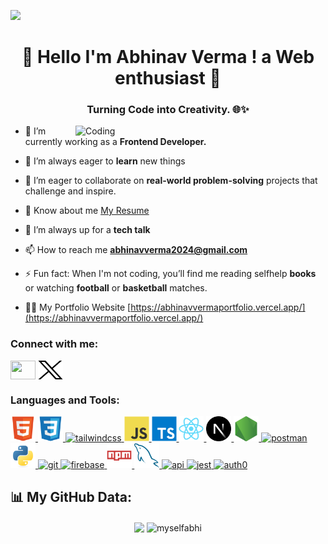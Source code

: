 [![](https://repository-images.githubusercontent.com/588181932/e36ec678-7984-4cdd-8e4c-a3932772ff8e)](https://abhinavvermaportfolio.netlify.app/)
<h1 align="center"> 👋 Hello I'm Abhinav Verma ! a Web enthusiast 🚀</h1>
<h3 align="center">Turning Code into Creativity. 🌐✨</h3>
<img align="right" alt="Coding" width="400" src="https://preview.redd.it/05uhd2ihjs671.gif?width=1920&auto=webp&s=2cfe2e79dafaccd849f4d2b7f2622ea565c748af">


- 🔭 I’m currently working as a **Frontend Developer.**

- 🌱 I’m always eager to **learn** new things

- 👯 I’m eager to collaborate on **real-world problem-solving** projects that challenge and inspire.

- 📄 Know about me [My Resume](https://drive.google.com/file/d/1y_PGd8spY9CrAsK0mu8VpTHk1SR_ttDS/view?usp=sharing)

- 💬 I’m always up for a **tech talk**

- 📫 How to reach me **abhinavverma2024@gmail.com**

- ⚡ Fun fact: When I'm not coding, you’ll find me reading selfhelp **books** or watching **football** or **basketball** matches.

- 👨‍💻 My Portfolio Website [https://abhinavvermaportfolio.vercel.app/](https://abhinavvermaportfolio.vercel.app/)

<h3 align="left">Connect with me:</h3>
<p align="left">
<a href="https://www.linkedin.com/in/abhinav-verma-2b2303203/" target="blank"><img align="center" src="https://raw.githubusercontent.com/rahuldkjain/github-profile-readme-generator/master/src/images/icons/Social/linked-in-alt.svg" alt="" height="30" width="40" /></a>
<a href="https://twitter.com/_myselfabhi" target="blank"><img align="center" src="https://github.com/devicons/devicon/blob/master/icons/twitter/twitter-original.svg" alt="" height="30" width="40" /></a>
</p>

<h3 align="left">Languages and Tools:</h3>
<p align="left">
  <a href="https://developer.mozilla.org/en-US/docs/Web/HTML" target="_blank" rel="noreferrer"> <img src="https://raw.githubusercontent.com/devicons/devicon/master/icons/html5/html5-original.svg" alt="html5" width="40" height="40"/> </a> 
  <a href="https://developer.mozilla.org/en-US/docs/Web/CSS" target="_blank" rel="noreferrer"> <img src="https://raw.githubusercontent.com/devicons/devicon/master/icons/css3/css3-original.svg" alt="css3" width="40" height="40"/> </a> 
  <a href="https://tailwindcss.com/" target="_blank" rel="noreferrer"> <img src="https://www.vectorlogo.zone/logos/tailwindcss/tailwindcss-icon.svg" alt="tailwindcss" width="40" height="40"/> </a>
  <a href="https://developer.mozilla.org/en-US/docs/Web/JavaScript" target="_blank" rel="noreferrer"> <img src="https://raw.githubusercontent.com/devicons/devicon/master/icons/javascript/javascript-original.svg" alt="javascript" width="40" height="40"/> </a> 
  <a href="https://www.typescriptlang.org/" target="_blank" rel="noreferrer"> <img src="https://raw.githubusercontent.com/devicons/devicon/master/icons/typescript/typescript-original.svg" alt="typescript" width="40" height="40"/> </a> 
  <a href="https://reactjs.org/" target="_blank" rel="noreferrer"> <img src="https://raw.githubusercontent.com/devicons/devicon/master/icons/react/react-original.svg" alt="react" width="40" height="40"/> </a> 
  <a href="https://nextjs.org/" target="_blank" rel="noreferrer"> <img src="https://raw.githubusercontent.com/devicons/devicon/master/icons/nextjs/nextjs-original.svg" alt="nextjs" width="40" height="40"/> </a> 
  <a href="https://nodejs.org/" target="_blank" rel="noreferrer"> <img src="https://raw.githubusercontent.com/devicons/devicon/master/icons/nodejs/nodejs-original.svg" alt="nodejs" width="40" height="40"/> </a> 
  <a href="https://www.postman.com/" target="_blank" rel="noreferrer"> <img src="https://www.vectorlogo.zone/logos/getpostman/getpostman-icon.svg" alt="postman" width="40" height="40"/> </a> 
  <a href="https://www.python.org/" target="_blank" rel="noreferrer"> <img src="https://raw.githubusercontent.com/devicons/devicon/master/icons/python/python-original.svg" alt="python" width="40" height="40"/> </a> 
  <a href="https://git-scm.com/" target="_blank" rel="noreferrer"> <img src="https://www.vectorlogo.zone/logos/git-scm/git-scm-icon.svg" alt="git" width="40" height="40"/> </a> 
  <a href="https://firebase.google.com/" target="_blank" rel="noreferrer"> <img src="https://www.vectorlogo.zone/logos/firebase/firebase-icon.svg" alt="firebase" width="40" height="40"/> </a> 
  <a href="https://www.npmjs.com/" target="_blank" rel="noreferrer"> <img src="https://raw.githubusercontent.com/devicons/devicon/master/icons/npm/npm-original-wordmark.svg" alt="npm" width="40" height="40"/> </a> 
  <a href="https://www.mysql.com/" target="_blank" rel="noreferrer"> <img src="https://raw.githubusercontent.com/devicons/devicon/master/icons/mysql/mysql-original.svg" alt="sql" width="40" height="40"/> </a> 
  <a href="https://swagger.io/specification/" target="_blank" rel="noreferrer"> <img src="https://upload.wikimedia.org/wikipedia/commons/a/ab/Swagger-logo.png" alt="api" width="40" height="40"/> </a> 
  <a href="https://jestjs.io/" target="_blank" rel="noreferrer"> <img src="https://www.vectorlogo.zone/logos/jestjsio/jestjsio-icon.svg" alt="jest" width="40" height="40"/> </a> 
  <a href="https://auth0.com/" target="_blank" rel="noreferrer"> <img src="https://www.vectorlogo.zone/logos/auth0/auth0-icon.svg" alt="auth0" width="40" height="40"/> </a> 
</p>


## 📊 My GitHub Data:

<div align="center">
  <img align="center" src="https://github-readme-stats.anuraghazra1.vercel.app/api?username=myselfabhi&show_icons=true" />
  <img align="center" src="https://github-readme-streak-stats.herokuapp.com/?user=myselfabhi&" alt="myselfabhi" />
</div>


